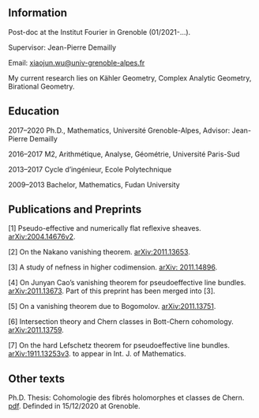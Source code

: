 ## Information

Post-doc at the Institut Fourier in Grenoble (01/2021-...).

Supervisor: Jean-Pierre Demailly

Email: [xiaojun.wu@univ-grenoble-alpes.fr](mailto:xiaojun.wu@univ-grenoble-alpes.fr)

My current research lies on Kähler Geometry,  Complex Analytic Geometry,  Birational Geometry.

## Education

2017–2020 Ph.D., Mathematics, Université Grenoble-Alpes, Advisor: Jean-Pierre Demailly

2016–2017 M2, Arithmétique, Analyse, Géométrie, Université Paris-Sud

2013–2017 Cycle d’ingénieur, Ecole Polytechnique

2009–2013 Bachelor, Mathematics, Fudan University 

## Publications and Preprints

[1] Pseudo-effective and numerically flat reflexive sheaves. [arXiv:2004.14676v2](https://arxiv.org/abs/2004.14676).
 
[2] On the Nakano vanishing theorem. [arXiv:2011.13653](https://arxiv.org/abs/2011.13653).

[3] A study of nefness in higher codimension. [arXiv: 2011.14896](https://arxiv.org/abs/2011.14896).

[4] On Junyan Cao’s vanishing theorem for pseudoeffective line bundles. [arXiv:2011.13673](https://arxiv.org/abs/2011.13673). Part of this preprint has been merged into [3].

[5] On a vanishing theorem due to Bogomolov. [arXiv:2011.13751](https://arxiv.org/abs/2011.13751).

[6] Intersection theory and Chern classes in Bott-Chern cohomology. [arXiv:2011.13759](https://arxiv.org/abs/2011.13759).

[7] On the hard Lefschetz theorem for pseudoeffective line bundles. [arXiv:1911.13253v3](https://arxiv.org/abs/1911.13253). to appear in Int. J. of Mathematics.

## Other texts

Ph.D. Thesis: Cohomologie des fibrés holomorphes et classes de Chern. [pdf](https://hal.archives-ouvertes.fr/tel-03145126). Definded in 15/12/2020 at Grenoble.
